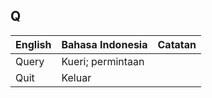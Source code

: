 ## Q

| English			| Bahasa Indonesia		| Catatan		|
|-------------------|-----------------------|---------------|
| Query 			| Kueri; permintaan 	| |
| Quit 				| Keluar 				| |